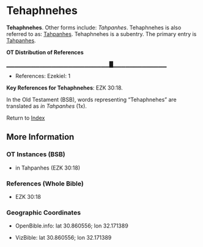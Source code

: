 # Tehaphnehes
**Tehaphnehes**. 
Other forms include: 
*Tahpanhes*. 
Tehaphnehes is also referred to as: 
[Tahpanhes](Tahpanhes.md). 
Tehaphnehes is a subentry. The primary entry is 
[Tahpanhes](Tahpanhes.md). 


**OT Distribution of References**

▁▁▁▁▁▁▁▁▁▁▁▁▁▁▁▁▁▁▁▁▁▁▁▁▁█▁▁▁▁▁▁▁▁▁▁▁▁▁
* References: Ezekiel: 1



**Key References for Tehaphnehes**: 
EZK 30:18. 


In the Old Testament (BSB), words representing “Tehaphnehes” are translated as 
*in Tahpanhes* (1x). 




Return to [Index](00-Index.md)

## More Information

### OT Instances (BSB)

* in Tahpanhes (EZK 30:18)



### References (Whole Bible)

* EZK 30:18


### Geographic Coordinates

* OpenBible.info: lat 30.860556; lon 32.171389

* VizBible: lat 30.860556; lon 32.171389




